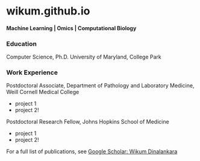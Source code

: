 # wikum.github.io

#### Machine Learning | Omics | Computational Biology 

### Education
Computer Science, Ph.D.
University of Maryland, College Park

### Work Experience
Postdoctoral Associate, Department of Pathology and Laboratory Medicine, Weill Cornell Medical College
- project 1
- project 2!


Postdoctoral Research Fellow, Johns Hopkins School of Medicine
- project 1
- project 2!


For a full list of publications, see [Google Scholar: Wikum Dinalankara](https://scholar.google.com/citations?user=T2E7-X4AAAAJ)

